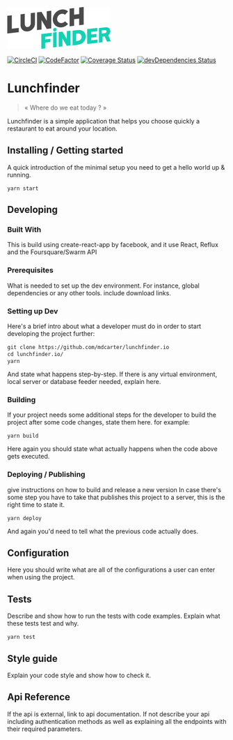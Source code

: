 ![LunchFinder](https://raw.githubusercontent.com/mdcarter/lunchfinder.io/master/public/logo.png) 

[![CircleCI](https://circleci.com/gh/mdcarter/lunchfinder.io.svg?style=shield)](https://circleci.com/gh/mdcarter/lunchfinder.io)
[![CodeFactor](https://www.codefactor.io/repository/github/mdcarter/lunchfinder.io/badge)](https://www.codefactor.io/repository/github/mdcarter/lunchfinder.io)
[![Coverage Status](https://coveralls.io/repos/github/mdcarter/lunchfinder.io/badge.svg?branch=master)](https://coveralls.io/github/mdcarter/lunchfinder.io?branch=master)
[![devDependencies Status](https://david-dm.org/mdcarter/lunchfinder.io/dev-status.svg)](https://david-dm.org/mdcarter/lunchfinder.io?type=dev)

# Lunchfinder
> « Where do we eat today ? »

Lunchfinder is a simple application that helps you choose quickly a restaurant to eat around your location.

## Installing / Getting started

A quick introduction of the minimal setup you need to get a hello world up &
running.

```shell
yarn start
```

## Developing

### Built With
This is build using create-react-app by facebook, and it use React, Reflux and the Foursquare/Swarm API

### Prerequisites
What is needed to set up the dev environment. For instance, global dependencies or any other tools. include download links.


### Setting up Dev

Here's a brief intro about what a developer must do in order to start developing
the project further:

```shell
git clone https://github.com/mdcarter/lunchfinder.io
cd lunchfinder.io/
yarn
```

And state what happens step-by-step. If there is any virtual environment, local server or database feeder needed, explain here.

### Building

If your project needs some additional steps for the developer to build the
project after some code changes, state them here. for example:

```shell
yarn build
```

Here again you should state what actually happens when the code above gets
executed.

### Deploying / Publishing
give instructions on how to build and release a new version
In case there's some step you have to take that publishes this project to a
server, this is the right time to state it.

```shell
yarn deploy
```

And again you'd need to tell what the previous code actually does.

## Configuration

Here you should write what are all of the configurations a user can enter when
using the project.

## Tests

Describe and show how to run the tests with code examples.
Explain what these tests test and why.

```shell
yarn test
```

## Style guide

Explain your code style and show how to check it.

## Api Reference

If the api is external, link to api documentation. If not describe your api including authentication methods as well as explaining all the endpoints with their required parameters.
